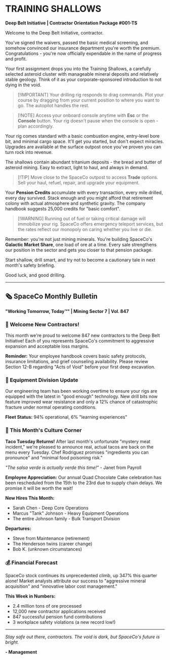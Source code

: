 # TRAINING SHALLOWS

**Deep Belt Initiative | Contractor Orientation Package #001-TS**

Welcome to the Deep Belt Initiative, contractor.

You've signed the waivers, passed the basic medical screening, and somehow convinced our insurance department you're worth the premium. Congratulations - you're now officially expendable in the name of progress and profit.

Your first assignment drops you into the Training Shallows, a carefully selected asteroid cluster with manageable mineral deposits and relatively stable geology. Think of it as your corporate-sponsored introduction to not dying in the void.

> [!IMPORTANT] Your drilling rig responds to drag commands. Plot your course by dragging from your current position to where you want to go. The autopilot handles the rest.

> [!NOTE] Access your onboard console anytime with **Esc** or the **Console** button. Your rig doesn't pause when the console is open - plan accordingly.

Your rig comes standard with a basic combustion engine, entry-level bore bit, and minimal cargo space. It'll get you started, but don't expect miracles. Upgrades are available at the surface outpost once you've proven you can turn rock into revenue.

The shallows contain abundant tritanium deposits - the bread and butter of asteroid mining. Easy to extract, light to haul, and always in demand.

> [!TIP] Move close to the SpaceCo outpost to access **Trade** options. Sell your haul, refuel, repair, and upgrade your equipment.

Your **Pension Credits** accumulate with every transaction, every mile drilled, every day survived. Stack enough and you might afford that retirement colony with actual atmosphere and synthetic gravity. The company handbook suggests 25,000 credits for "basic comfort".

> [!WARNING] Running out of fuel or taking critical damage will immobilize your rig. SpaceCo offers emergency teleport services, but the rates reflect our monopoly on caring whether you live or die.

Remember: you're not just mining minerals. You're building SpaceCo's **Galactic Market Share**, one load of ore at a time. Every sale strengthens our position in the sector and gets you closer to that pension package.

Start shallow, drill smart, and try not to become a cautionary tale in next month's safety briefing.

Good luck, and good drilling.

---

## 🗞️ SpaceCo Monthly Bulletin

**"Working Tomorrow, Today™" | Mining Sector 7 | Vol. 847**

### 📢 Welcome New Contractors!

This month we're proud to welcome 847 new contractors to the Deep Belt Initiative! Each of you represents SpaceCo's commitment to aggressive expansion and acceptable loss margins.

**Reminder:** Your employee handbook covers basic safety protocols, insurance limitations, and grief counseling availability. Please review Section 12-B regarding "Acts of Void" before your first deep excavation.

### 🔧 Equipment Division Update

Our engineering team has been working overtime to ensure your rigs are equipped with the latest in "good enough" technology. New drill bits now feature improved wear resistance and only a 12% chance of catastrophic fracture under normal operating conditions.

**Fleet Status:** 94% operational, 6% "learning experiences"

### 🌮 This Month's Culture Corner

**Taco Tuesday Returns!** After last month's unfortunate "mystery meat incident," we're pleased to announce real, actual tacos are back on the menu every Tuesday. Chef Rodriguez promises "ingredients you can pronounce" and "minimal food poisoning risk."

_"The salsa verde is actually verde this time!"_ - Janet from Payroll

**Employee Appreciation:** Our annual Quad Chocolate Cake celebration has been rescheduled from the 15th to the 23rd due to supply chain delays. We promise it will be worth the wait!

**New Hires This Month:**

- Sarah Chen - Deep Core Operations
- Marcus "Tank" Johnson - Heavy Equipment Operations
- The entire Johnson family - Bulk Transport Division

**Departures:**

- Steve from Maintenance (retirement)
- The Henderson twins (career change)
- Bob K. (unknown circumstances)

### 💰 Financial Forecast

SpaceCo stock continues its unprecedented climb, up 347% this quarter alone! Market analysts attribute our success to "aggressive mineral acquisition" and "innovative labor cost management."

**This Week in Numbers:**

- 2.4 million tons of ore processed
- 12,000 new contractor applications received
- 847 successful pension fund contributions
- 3 workplace safety violations (a new record low!)

---

_Stay safe out there, contractors. The void is dark, but SpaceCo's future is bright._

**- Management**
